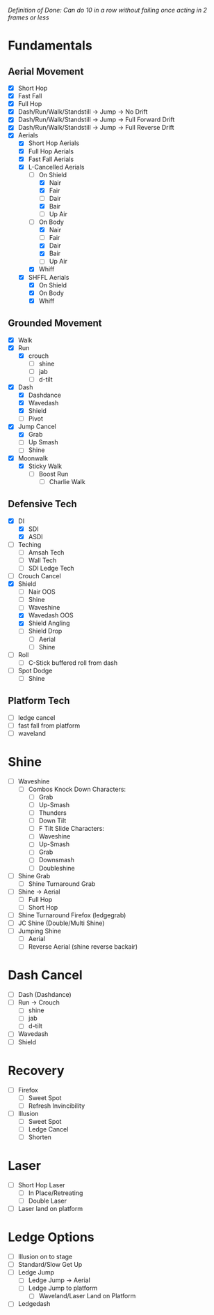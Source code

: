 *Definition of Done: Can do 10 in a row without failing once acting in 2 frames or less*
# Fundamentals
## Aerial Movement
- [x] Short Hop
- [x] Fast Fall
- [x] Full Hop
- [x] Dash/Run/Walk/Standstill -> Jump -> No Drift
- [x] Dash/Run/Walk/Standstill -> Jump -> Full Forward Drift
- [x] Dash/Run/Walk/Standstill -> Jump -> Full Reverse Drift
- [x] Aerials
	- [x] Short Hop Aerials
	- [x] Full Hop Aerials
	- [x] Fast Fall Aerials
	- [x] L-Cancelled Aerials
		- [ ] On Shield
			- [x] Nair
			- [x] Fair
			- [ ] Dair
			- [x] Bair
			- [ ] Up Air
		- [ ] On Body
			- [x] Nair
			- [ ] Fair
			- [x] Dair
			- [x] Bair
			- [ ] Up Air
		- [x] Whiff
	- [x] SHFFL Aerials
		- [x]  On Shield
		- [x] On Body
		- [x] Whiff
## Grounded Movement
- [x] Walk
- [x] Run
	- [x] crouch
		- [ ] shine 
		- [ ]  jab
		- [ ] d-tilt
- [x] Dash
	- [x] Dashdance
	- [x] Wavedash
	- [x] Shield
	- [ ] Pivot
- [x] Jump Cancel
	- [x] Grab
	- [ ] Up Smash
	- [ ] Shine
- [x] Moonwalk
	- [x] Sticky Walk
		- [ ] Boost Run
			- [ ] Charlie Walk
## Defensive Tech
- [x] DI
	- [x] SDI
	- [x] ASDI
- [ ] Teching
	- [ ] Amsah Tech
	- [ ] Wall Tech
	- [ ] SDI Ledge Tech
- [ ] Crouch Cancel
- [x] Shield
	- [ ] Nair OOS
	- [ ] Shine
	- [ ] Waveshine
	- [x] Wavedash OOS
	- [x] Shield Angling
	- [ ] Shield Drop
		- [ ] Aerial
		- [ ] Shine
- [ ] Roll
	- [ ] C-Stick buffered roll from dash
- [ ] Spot Dodge
	- [ ] Shine
## Platform Tech
- [ ] ledge cancel
- [ ] fast fall from platform
- [ ] waveland
# Shine
- [ ] Waveshine
	- [ ] Combos
		Knock Down Characters:
		- [ ] Grab
		- [ ] Up-Smash
		- [ ] Thunders
		- [ ] Down Tilt
		- [ ] F Tilt
		Slide Characters:
		- [ ] Waveshine
		- [ ] Up-Smash
		- [ ] Grab
		- [ ] Downsmash
		- [ ] Doubleshine
- [ ] Shine Grab
	- [ ] Shine Turnaround Grab
- [ ] Shine -> Aerial
	- [ ] Full Hop
	- [ ] Short Hop
- [ ] Shine Turnaround Firefox (ledgegrab)
- [ ] JC Shine (Double/Multi Shine)
- [ ] Jumping Shine
	- [ ] Aerial
	- [ ] Reverse Aerial (shine reverse backair)
# Dash Cancel
- [ ] Dash (Dashdance)
- [ ] Run -> Crouch
	- [ ] shine 
	- [ ] jab
	- [ ] d-tilt
- [ ] Wavedash
- [ ] Shield
# Recovery
- [ ] Firefox 
	- [ ] Sweet Spot
	- [ ] Refresh Invincibility
- [ ] Illusion
	- [ ] Sweet Spot
	- [ ] Ledge Cancel
	- [ ] Shorten
# Laser
- [ ] Short Hop Laser
	- [ ] In Place/Retreating
	- [ ] Double Laser
- [ ] Laser land on platform
# Ledge Options
- [ ] Illusion on to stage
- [ ] Standard/Slow Get Up
- [ ] Ledge Jump
	- [ ] Ledge Jump -> Aerial
	- [ ] Ledge Jump to platform
		- [ ] Waveland/Laser Land on Platform
- [ ] Ledgedash
